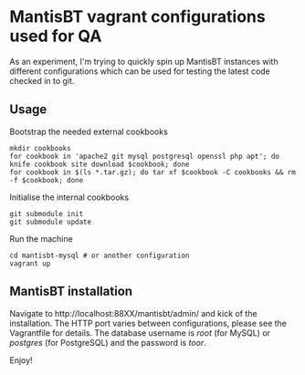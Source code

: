MantisBT vagrant configurations used for QA
===

As an experiment, I'm trying to quickly spin up MantisBT instances with
different configurations which can be used for testing the latest code
checked in to git.

Usage
---

Bootstrap the needed external cookbooks

	mkdir cookbooks
	for cookbook in 'apache2 git mysql postgresql openssl php apt'; do knife cookbook site download $cookbook; done
	for cookbook in $(ls *.tar.gz); do tar xf $cookbook -C cookbooks && rm -f $cookbook; done

Initialise the internal cookbooks

	git submodule init
	git submodule update

Run the machine

	cd mantisbt-mysql # or another configuration
	vagrant up

MantisBT installation
---

Navigate to http://localhost:88XX/mantisbt/admin/ and kick of the installation.
The HTTP port varies between configurations, please see the Vagrantfile for
details. The database username is _root_ (for MySQL) or _postgres_ (for PostgreSQL)
and the password is _toor_.

Enjoy!
